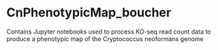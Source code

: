 # CnPhenotypicMap_boucher
Contains Jupyter notebooks used to process KO-seq read count data to produce a phenotypic map of the Cryptococcus neoformans genome

